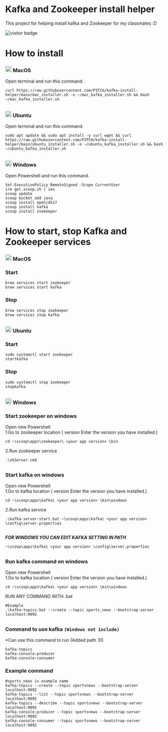 # Kafka and Zookeeper install helper
This project for helping install kafka and Zookeeper for my classmates :D  
  
![visitor badge](https://visitor-badge.glitch.me/badge?page_id=petch-kafka-installer.visitor-badge)

# How to install
### <code><img height="20" src="https://cdn-icons-png.flaticon.com/512/2/2235.png"></code> MacOS
Open terminal and run this command.
```shell
curl https://raw.githubusercontent.com/P3TCH/kafka-install-helper/main/mac_installer.sh -o ~/mac_kafka_installer.sh && bash ~/mac_kafka_installer.sh
```
##
### <code><img height="20" src="https://www.xilinx.com/content/xilinx/en/products/design-tools/embedded-software/ubuntu/_jcr_content/root/parsysFullWidth/xilinxflexibleslab/xilinxflexibleslab-parsys/xilinxcolumns_149128/childParsys-2/xilinximage.img.png/1629757312962.png"></code> Ubuntu
Open terminal and run this command.
```shell
sudo apt update && sudo apt install -y curl wget && curl https://raw.githubusercontent.com/P3TCH/kafka-install-helper/main/ubuntu_installer.sh -o ~/ubuntu_kafka_installer.sh && bash ~/ubuntu_kafka_installer.sh
```
##
### <code><img height="20" src="https://winaero.com/blog/wp-content/uploads/2021/06/Windows-11-Win-X-Menu-icon.png"></code> Windows
Open Powershell and run this command.
```shell
Set-ExecutionPolicy RemoteSigned -Scope CurrentUser
irm get.scoop.sh | iex
scoop update
scoop bucket add java
scoop install openjdk17
scoop install kafka
scoop install zookeeper
```
##

# How to start, stop Kafka and Zookeeper services
### <code><img height="20" src="https://cdn-icons-png.flaticon.com/512/2/2235.png"></code> MacOS
### Start
```shell
brew services start zookeeper
brew services start kafka
```
### Stop
```shell
brew services stop zookeeper
brew services stop kafka
```
##

### <code><img height="20" src="https://www.xilinx.com/content/xilinx/en/products/design-tools/embedded-software/ubuntu/_jcr_content/root/parsysFullWidth/xilinxflexibleslab/xilinxflexibleslab-parsys/xilinxcolumns_149128/childParsys-2/xilinximage.img.png/1629757312962.png"></code> Ubuntu
### Start
```shell
sudo systemctl start zookeeper
startkafka
```
### Stop
```shell
sudo systemctl stop zookeeper
stopkafka
```
##

### <code><img height="20" src="https://winaero.com/blog/wp-content/uploads/2021/06/Windows-11-Win-X-Menu-icon.png"></code> Windows
### Start zookeeper on windows
Open new Powershell  
1.Go to zookeeper location (<your app version> version Enter the version you have installed.)
```shell
cd ~\scoop\apps\zookeeper\ <your app version> \bin
```
2.Run zookeeper service
```shell
.\zkServer.cmd
```

##
  
### Start kafka on windows
Open new Powershell  
1.Go to kafka location (<your app version> version Enter the version you have installed.)
```shell
cd ~\scoop\apps\kafka\ <your app version> \bin\windows
```
2.Run kafka service
```shell
.\kafka-server-start.bat ~\scoop\apps\kafka\ <your app version> \config\server.properties
```

##
***FOR WINDOWS YOU CAN EDIT KAFKA SETTING IN PATH***
```shell
~\scoop\apps\kafka\ <your app version> \config\server.properties
```
##
  
### Run kafka command on windows
Open new Powershell  
1.Go to kafka location (<your app version> version Enter the version you have installed.)
```shell
cd ~\scoop\apps\kafka\ <your app version> \bin\windows
```

RUN ANY COMMAND WITH .bat
```shell
#Example
.\kafka-topics.bat --create --topic sports_news --bootstrap-server localhost:9092
```
  
##
### Command to use kafka <code><span>(Windows not include)</span></code>
*Can use this command to run (Added path :D)
```shell
kafka-topics
kafka-console-producer
kafka-console-consumer
```
### Example command
```shell
#sports_news is example name
kafka-topics --create --topic sportsnews --bootstrap-server localhost:9092
kafka-topics --list --topic sportsnews --bootstrap-server localhost:9092
kafka-topics --describe --topic sportsnews --bootstrap-server localhost:9092
kafka-console-producer --topic sportsnews --bootstrap-server localhost:9092
kafka-console-consumer --topic sportsnews --bootstrap-server localhost:9092
```
